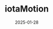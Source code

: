 ---  
layout: startup_page  
title: "iotaMotion"  
id: "iotamotion.com"  
permalink: "/iotamotioniotamotion.com01282025/"  
website: "https://www.iotamotion.com/"  
funding_round: "Series B"  
funding_amount: ""  
investors: ""  
about: "iotaMotion, Inc. is a medical technology company developing robotic-assisted systems for cochlear implant surgery. Their flagship product, the iotaSOFT Insertion System, offers enhanced control during electrode array insertion, aiming to improve patient outcomes and preserve intracochlear structures. This system is the first and only robotic-assisted system available in the United States for cochlear implantation."  
markets: "Medical Technology, Robotics, Healthtech, Medical Equipment Manufacturing, Medical Device, Biotechnology, Surgical Devices, Other Healthcare Technology Systems"  
hq: "St. Paul, Minnesota, United States"  
founded_year: "2015"  
linkedin: "https://www.linkedin.com/company/iotamotion"  
twitter: "https://twitter.com/iotamotion"  
instagram: ""  
facebook: "https://www.facebook.com/61562160459391"  
crunchbase: "https://www.crunchbase.com/organization/iotamotion-inc"  
pitchbook: "https://pitchbook.com/profiles/company/183887-56"  

date_display: "28-Jan-2025"  
date: "2025-01-28"

# SEO Optimization  
meta_title: "iotaMotion - Series B"  
meta_description: "iotaMotion, iotaMotion, Inc. is a medical technology company developing robotic-assisted systems for cochlear implant surgery. Their flagship product, the iotaSOF..."  
meta_keywords: "iotaMotion, Medical Technology, Robotics, Healthtech, Medical Equipment Manufacturing, Medical Device, Biotechnology, Surgical Devices, Other Healthcare Technology Systems, Series B funding"  
canonical_url: "https://startup.projectstartups.com/iotamotioniotamotion.com01282025/"  
---